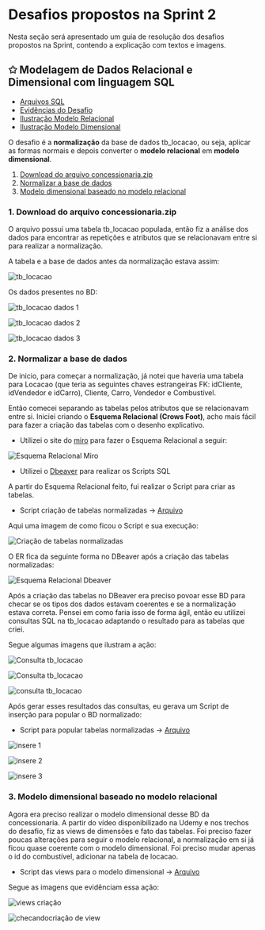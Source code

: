 # Desafios propostos na Sprint 2
Nesta seção será apresentado um guia de resolução dos desafios propostos na Sprint, contendo a explicação com textos e imagens.

## ✩ Modelagem de Dados Relacional e Dimensional com linguagem SQL

- [Arquivos SQL](/Sprint2/Desafio/Arquivos%20SQL/)
- [Evidências do Desafio](/Sprint2/Evidencias/Evidencias%20Desafio/)
- [Ilustração Modelo Relacional](/Sprint2/Evidencias/Evidencias%20Desafio/ConcessionariaER.jpg)
- [Ilustração Modelo Dimensional](/Sprint2/Evidencias/Evidencias%20Desafio/DimensionalConcessionaria.jpg)

O desafio é a **normalização** da base de dados tb_locacao, ou seja, aplicar as formas normais e depois converter o **modelo relacional** em **modelo dimensional**.

1. [Download do arquivo concessionaria.zip](https://github.com/mayaramog/compassUOLmayara/blob/main/Sprint2/Desafio/Desafio.md#1-download-do-arquivo-concessionariazip)
2. [Normalizar a base de dados](https://github.com/mayaramog/compassUOLmayara/blob/main/Sprint2/Desafio/Desafio.md#2-normalizar-a-base-de-dados)
3. [Modelo dimensional baseado no modelo relacional](https://github.com/mayaramog/compassUOLmayara/blob/main/Sprint2/Desafio/Desafio.md#3-modelo-dimensional-baseado-no-modelo-relacional)

### 1. Download do arquivo concessionaria.zip
O arquivo possui uma tabela tb_locacao populada, então fiz a análise dos dados para encontrar as repetições e atributos que se relacionavam entre si para realizar a normalização.

A tabela e a base de dados antes da normalização estava assim:

![tb_locacao](/Sprint2/Evidencias/Evidencias%20Desafio/tb_locacao.png)

Os dados presentes no BD:

![tb_locacao dados 1](/Sprint2/Evidencias/Evidencias%20Desafio/tb_locacaoDados1.png)

![tb_locacao dados 2](/Sprint2/Evidencias/Evidencias%20Desafio/tb_locacaoDados2.png)

![tb_locacao dados 3](/Sprint2/Evidencias/Evidencias%20Desafio/tb_locacaoDados3.png)

### 2. Normalizar a base de dados

De inicio, para começar a normalização, já notei que haveria uma tabela para Locacao (que teria as seguintes chaves estrangeiras FK: idCliente, idVendedor e idCarro), Cliente, Carro, Vendedor e Combustível.

Então comecei separando as tabelas pelos atributos que se relacionavam entre si. Iniciei criando o **Esquema Relacional (Crows Foot)**, acho mais fácil para fazer a criação das tabelas com o desenho explicativo.

- Utilizei o site do [miro](https://miro.com/pt/) para fazer o Esquema Relacional a seguir:

![Esquema Relacional Miro](/Sprint2/Evidencias/Evidencias%20Desafio/ConcessionariaER.jpg)

- Utilizei o [Dbeaver](https://dbeaver.io/) para realizar os Scripts SQL


A partir do Esquema Relacional feito, fui realizar o Script para criar as tabelas.
- Script criação de tabelas normalizadas -> [Arquivo](/Sprint2/Desafio/Arquivos%20SQL/ScriptNormalizacao.sql)

Aqui uma imagem de como ficou o Script e sua execução:

![Criação de tabelas normalizadas](/Sprint2/Evidencias/Evidencias%20Desafio/normalizaçãoTabelas.png)

O ER fica da seguinte forma no DBeaver após a criação das tabelas normalizadas: 

![Esquema Relacional Dbeaver](/Sprint2/Evidencias/Evidencias%20Desafio/EsquemaRelacional.png)

Após a criação das tabelas no DBeaver era preciso povoar esse BD para checar se os tipos dos dados estavam coerentes e se a normalização estava correta. Pensei em como faria isso de forma ágil, então eu utilizei consultas SQL na tb_locacao adaptando o resultado para as tabelas que criei.

Segue algumas imagens que ilustram a ação:

![Consulta tb_locacao](/Sprint2/Evidencias/Evidencias%20Desafio/ObtendoDadostb_locacao.png)

![Consulta tb_locacao](/Sprint2/Evidencias/Evidencias%20Desafio/consultaPovoarBD.png)

![consulta tb_locacao](/Sprint2/Evidencias/Evidencias%20Desafio/dadostb_locacaoObtidos.png)

Após gerar esses resultados das consultas, eu gerava um Script de inserção para popular o BD normalizado:

- Script para popular tabelas normalizadas -> [Arquivo](/Sprint2/Desafio/Arquivos%20SQL/PopularTabelas.sql)


![insere 1](/Sprint2/Evidencias/Evidencias%20Desafio/scriptInsere1.png)

![insere 2](/Sprint2/Evidencias/Evidencias%20Desafio/scriptInsere2.png)

![insere 3](/Sprint2/Evidencias/Evidencias%20Desafio/scriptInsere3.png)

### 3. Modelo dimensional baseado no modelo relacional

Agora era preciso realizar o modelo dimensional desse BD da concessionaria. A partir do vídeo disponibilizado na Udemy e nos trechos do desafio, fiz as views de dimensões e fato das tabelas. Foi preciso fazer poucas alterações para seguir o modelo relacional, a normalização em si já ficou quase coerente com o modelo dimensional. Foi preciso mudar apenas o id do combustível, adicionar na tabela de locacao.

- Script das views para o modelo dimensional -> [Arquivo](/Sprint2/Desafio/Arquivos%20SQL/ViewsDimensional.sql)

Segue as imagens que evidênciam essa ação:

![views criação](/Sprint2/Evidencias/Evidencias%20Desafio/view.png)

![checandocriação de view](/Sprint2/Evidencias/Evidencias%20Desafio/ChecarCriacaoFatoLocacao.png)
